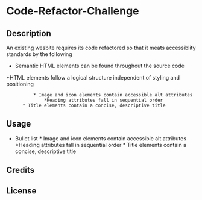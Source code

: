 # Code-Refactor-Challenge
## Description 
An existing wesbite requires  its code refactored so that it meats accessiblity standards by the following 
* Semantic HTML elements can be found throughout the source code

*HTML elements follow a logical structure independent of styling and positioning


              * Image and icon elements contain accessible alt attributes
                  *Heading attributes fall in sequential order
          * Title elements contain a concise, descriptive title

## Usage

* Bullet list
              * Image and icon elements contain accessible alt attributes
                  *Heading attributes fall in sequential order
          * Title elements contain a concise, descriptive title

## Credits
## License
